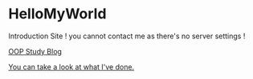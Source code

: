 # HelloMyWorld

Introduction Site ! you cannot contact me as there's no server settings !
<td><a href="https://st-itm.github.io/lab01-s21versurfer/"></td>


<td><a href="https://sillaboratory.tistory.com/">OOP Study Blog</td>

You can take a look at what I've done.

